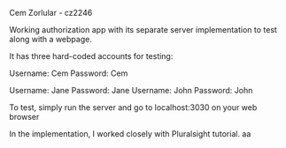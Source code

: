 Cem Zorlular - cz2246

Working authorization app with its separate server implementation to test along with a webpage.

It has three hard-coded accounts for testing:

Username: Cem Password: Cem

Username: Jane Password: Jane
Username: John Password: John

To test, simply run the server and go to localhost:3030 on your web browser

In the implementation, I worked closely with Pluralsight tutorial.
aa
